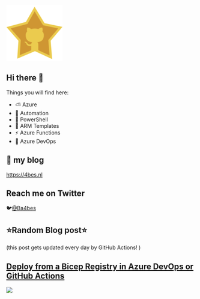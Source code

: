 ![Github Star](Assets/github-stars-logo_Color.png)

## Hi there 👋

Things you will find here:
- ⛅ Azure
- 🚗 Automation
- 🐚 PowerShell
- 💪 ARM Templates
- ⚡ Azure Functions
- 🚀 Azure DevOps


## 📝 my blog
<https://4bes.nl>

## Reach me on Twitter
🐦[@Ba4bes](https://twitter.com/Ba4bes)

<!---
- 🔭 I’m currently working on ...
- 🌱 I’m currently learning ...
- 👯 I’m looking to collaborate on ...
- 🤔 I’m looking for help with ...
- 💬 Ask me about ...
- 📫 How to reach me: ...
- 😄 Pronouns: ...
- ⚡ Fun fact: I have a standard poodle 🐩

-->

## ⭐Random Blog post⭐

(this post gets updated every day by GitHub Actions! )

<!-- Link -->
## [Deploy from a Bicep Registry in Azure DevOps or GitHub Actions](https://4bes.nl/2021/11/28/deploy-from-a-bicep-registry-in-azure-devops-or-github-actions/)

<a href="https://4bes.nl/2021/11/28/deploy-from-a-bicep-registry-in-azure-devops-or-github-actions/"><img src="https://4bes.nl/wp-content/uploads/2021/11/BicepRegistryCICDtn.png" height="250px"></a>

